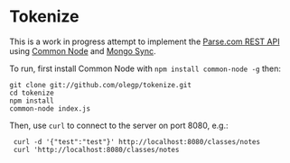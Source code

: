 # Tokenize

This is a work in progress attempt to implement the [Parse.com REST API](https://www.parse.com/docs/rest) using [Common Node](https://github.com/olegp/common-node/) and [Mongo Sync](https://github.com/olegp/mongo-sync/).

To run, first install Common Node with `npm install common-node -g` then:

    git clone git://github.com/olegp/tokenize.git
    cd tokenize
    npm install
    common-node index.js

Then, use `curl` to connect to the server on port 8080, e.g.:

     curl -d '{"test":"test"}' http://localhost:8080/classes/notes
     curl 'http://localhost:8080/classes/notes


